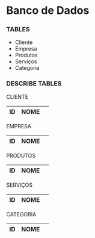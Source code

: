 # Banco de Dados 


### TABLES  

* Cliente
* Empresa
* Produtos
* Serviços
* Categoria


### DESCRIBE TABLES

CLIENTE

| ID |    NOME    |           |
|----|------------|-----------|


EMPRESA

| ID |    NOME    |           |
|----|------------|-----------|


PRODUTOS

| ID |    NOME    |           |
|----|------------|-----------|

SERVIÇOS

| ID |    NOME    |           |
|----|------------|-----------|

CATEGORIA

| ID |    NOME    |           |
|----|------------|-----------|




